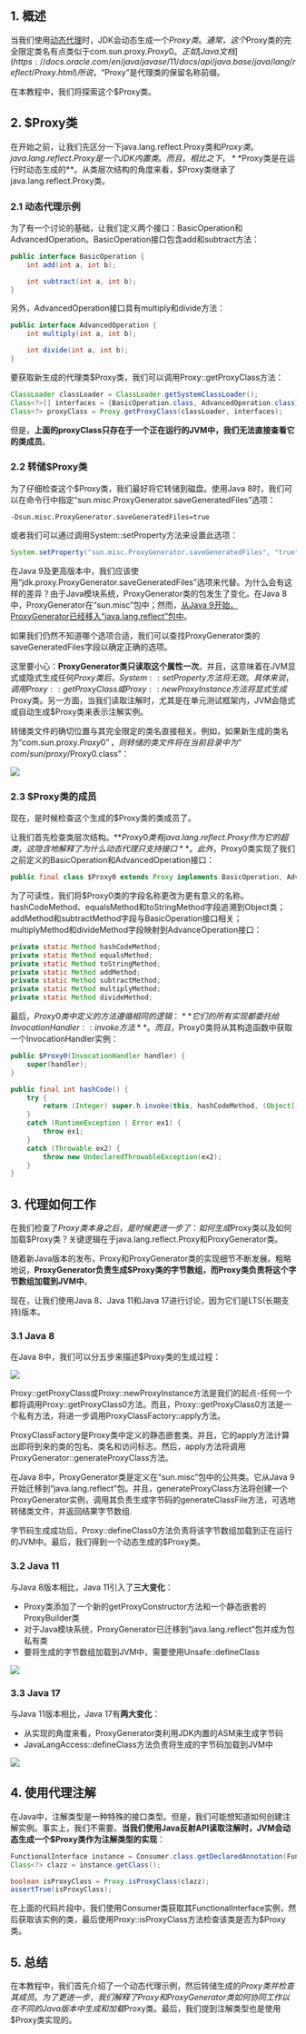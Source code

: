 ## 1. 概述

当我们使用[动态代理](https://www.baeldung.com/java-dynamic-proxies)时，JDK会动态生成一个$Proxy类。通常，这个$Proxy类的完全限定类名有点类似于com.sun.proxy.$Proxy0。正如[Java文档](https://docs.oracle.com/en/java/javase/11/docs/api/java.base/java/lang/reflect/Proxy.html)所说，“$Proxy”是代理类的保留名称前缀。

在本教程中，我们将探索这个$Proxy类。

## 2. $Proxy类

在开始之前，让我们先区分一下java.lang.reflect.Proxy类和$Proxy类。java.lang.reflect.Proxy是一个JDK内置类。而且，相比之下，**$Proxy类是在运行时动态生成的**。从类层次结构的角度来看，$Proxy类继承了java.lang.reflect.Proxy类。

### 2.1 动态代理示例

为了有一个讨论的基础，让我们定义两个接口：BasicOperation和AdvancedOperation。BasicOperation接口包含add和subtract方法：

```java
public interface BasicOperation {
    int add(int a, int b);

    int subtract(int a, int b);
}
```

另外，AdvancedOperation接口具有multiply和divide方法：

```java
public interface AdvancedOperation {
    int multiply(int a, int b);

    int divide(int a, int b);
}
```

要获取新生成的代理类$Proxy类，我们可以调用Proxy::getProxyClass方法：

```java
ClassLoader classLoader = ClassLoader.getSystemClassLoader();
Class<?>[] interfaces = {BasicOperation.class, AdvancedOperation.class};
Class<?> proxyClass = Proxy.getProxyClass(classLoader, interfaces);
```

但是，**上面的proxyClass只存在于一个正在运行的JVM中，我们无法直接查看它的类成员**。

### 2.2 转储$Proxy类

为了仔细检查这个$Proxy类，我们最好将它转储到磁盘。使用Java 8时，我们可以在命令行中指定“sun.misc.ProxyGenerator.saveGeneratedFiles”选项：

```shell
-Dsun.misc.ProxyGenerator.saveGeneratedFiles=true
```

或者我们可以通过调用System::setProperty方法来设置此选项：

```java
System.setProperty("sun.misc.ProxyGenerator.saveGeneratedFiles", "true");
```

在Java 9及更高版本中，我们应该使用“jdk.proxy.ProxyGenerator.saveGeneratedFiles”选项来代替。为什么会有这样的差异？由于Java模块系统，ProxyGenerator类的包发生了变化。在Java 8中，ProxyGenerator在“sun.misc”包中；然而，[从Java 9开始，ProxyGenerator已经移入“java.lang.reflect”包中](https://bugs.openjdk.java.net/browse/JDK-8145416)。

如果我们仍然不知道哪个选项合适，我们可以查找ProxyGenerator类的saveGeneratedFiles字段以确定正确的选项。

这里要小心：**ProxyGenerator类只读取这个属性一次**。并且，这意味着在JVM显式或隐式生成任何$Proxy类后，System::setProperty方法将无效。具体来说，调用Proxy::getProxyClass或Proxy::newProxyInstance方法将显式生成$Proxy类。另一方面，当我们读取注解时，尤其是在单元测试框架内，JVM会隐式或自动生成$Proxy类来表示注解实例。

转储类文件的确切位置与其完全限定的类名直接相关。例如，如果新生成的类名为“com.sun.proxy.$Proxy0”，则转储的类文件将在当前目录中为“com/sun/proxy/$Proxy0.class”：

<img src="../assets/img_1.png">

### 2.3 $Proxy类的成员

现在，是时候检查这个生成的$Proxy类的类成员了。

让我们首先检查类层次结构。**$Proxy0类有java.lang.reflect.Proxy作为它的超类，这隐含地解释了为什么动态代理只支持接口**。此外，$Proxy0类实现了我们之前定义的BasicOperation和AdvancedOperation接口：

```java
public final class $Proxy0 extends Proxy implements BasicOperation, AdvancedOperation
```

为了可读性，我们将$Proxy0类的字段名称更改为更有意义的名称。hashCodeMethod、equalsMethod和toStringMethod字段追溯到Object类；addMethod和subtractMethod字段与BasicOperation接口相关；multiplyMethod和divideMethod字段映射到AdvanceOperation接口：

```java
private static Method hashCodeMethod;
private static Method equalsMethod;
private static Method toStringMethod;
private static Method addMethod;
private static Method subtractMethod;
private static Method multiplyMethod;
private static Method divideMethod;
```

最后，$Proxy0类中定义的方法遵循相同的逻辑：**它们的所有实现都委托给InvocationHandler::invoke方法**。而且，$Proxy0类将从其构造函数中获取一个InvocationHandler实例：

```java
public $Proxy0(InvocationHandler handler) {
    super(handler);
}

public final int hashCode() {
    try {
        return (Integer) super.h.invoke(this, hashCodeMethod, (Object[]) null);
    }
    catch (RuntimeException | Error ex1) {
        throw ex1;
    }
    catch (Throwable ex2) {
        throw new UndeclaredThrowableException(ex2);
    }
}
```

## 3. 代理如何工作

在我们检查了$Proxy类本身之后，是时候更进一步了：如何生成$Proxy类以及如何加载$Proxy类？关键逻辑在于java.lang.reflect.Proxy和ProxyGenerator类。

随着新Java版本的发布，Proxy和ProxyGenerator类的实现细节不断发展。粗略地说，**ProxyGenerator负责生成$Proxy类的字节数组，而Proxy类负责将这个字节数组加载到JVM中**。

现在，让我们使用Java 8、Java 11和Java 17进行讨论，因为它们是LTS(长期支持)版本。

### 3.1 Java 8

在Java 8中，我们可以分五步来描述$Proxy类的生成过程：

<img src="../assets/img_2.png">

Proxy::getProxyClass或Proxy::newProxyInstance方法是我们的起点-任何一个都将调用Proxy::getProxyClass0方法。而且，Proxy::getProxyClass0方法是一个私有方法，将进一步调用ProxyClassFactory::apply方法。

ProxyClassFactory是Proxy类中定义的静态嵌套类。并且，它的apply方法计算出即将到来的类的包名、类名和访问标志。然后，apply方法将调用ProxyGenerator::generateProxyClass方法。

在Java 8中，ProxyGenerator类是定义在“sun.misc”包中的公共类。它从Java 9开始迁移到“java.lang.reflect”包。并且，generateProxyClass方法将创建一个ProxyGenerator实例，调用其负责生成字节码的generateClassFile方法，可选地转储类文件，并返回结果字节数组.

字节码生成成功后，Proxy::defineClass0方法负责将该字节数组加载到正在运行的JVM中。最后，我们得到一个动态生成的$Proxy类。

### 3.2 Java 11

与Java 8版本相比，Java 11引入了**三大变化**：

-   Proxy类添加了一个新的getProxyConstructor方法和一个静态嵌套的ProxyBuilder类
-   对于Java模块系统，ProxyGenerator已迁移到“java.lang.reflect”包并成为包私有类
-   要将生成的字节数组加载到JVM中，需要使用Unsafe::defineClass

<img src="../assets/img_3.png">

### 3.3 Java 17

与Java 11版本相比，Java 17有**两大变化**：

-   从实现的角度来看，ProxyGenerator类利用JDK内置的ASM来生成字节码
-   JavaLangAccess::defineClass方法负责将生成的字节码加载到JVM中

<img src="../assets/img_4.png">

## 4. 使用代理注解

在Java中，注解类型是一种特殊的接口类型。但是，我们可能想知道如何创建注解实例。事实上，我们不需要。**当我们使用Java反射API读取注解时，JVM会动态生成一个$Proxy类作为注解类型的实现**：

```java
FunctionalInterface instance = Consumer.class.getDeclaredAnnotation(FunctionalInterface.class);
Class<?> clazz = instance.getClass();

boolean isProxyClass = Proxy.isProxyClass(clazz);
assertTrue(isProxyClass);
```

在上面的代码片段中，我们使用Consumer类获取其FunctionalInterface实例，然后获取该实例的类，最后使用Proxy::isProxyClass方法检查该类是否为$Proxy类。

## 5. 总结

在本教程中，我们首先介绍了一个动态代理示例，然后转储生成的$Proxy类并检查其成员。为了更进一步，我们解释了Proxy和ProxyGenerator类如何协同工作以在不同的Java版本中生成和加载$Proxy类。最后，我们提到注解类型也是使用$Proxy类实现的。